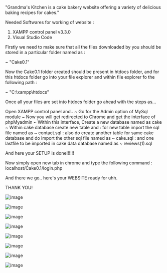 
"Grandma's Kitchen is a cake bakery website offering a variety of delicious baking recipes for cakes."

Needed Softwares for working of website :

 1) XAMPP control panel v3.3.0
 2) Visual Studio Code

Firstly we need to make sure that all the files downloaded by you should be stored in a particular folder named as : 

~ "Cake0.1"

Now the Cake0.1 folder created should be present in htdocs folder, and for this htdocs folder go into your file explorer and within file explorer fo the following path : 

~ "C:\xampp\htdocs"

Once all your files are set into htdocs folder go ahead with the steps as...

Open XAMPP control panel and.. 
~ Go for the Admin option of MySql module 
~ Now you will get redirected to Chrome and get the interface of phpMyadmin 
~ Within this interface, Create a new database named as cake 
~ Within cake database create new table and 
 : for new table import the sql file named as 
  ~ contact.sql 
 : also do create another table for same cake database and do import the other sql file named as 
  ~ cake.sql
 : and one lastfile to be imported in cake data database named as 
  ~ reviews(1).sql

And here your SETUP is done!!!!!!

Now simply open new tab in chrome and type the following command : localhost/Cake0.1/login.php

And there we go.. here's your WEBSITE ready for uhh.

THANK YOU!

![image](https://github.com/SakshiTalware098/GRANDMA-s-KITCHEN/assets/100411378/533c52d9-97cc-40ea-8042-b85d249ec6ca)

![image](https://github.com/SakshiTalware098/GRANDMA-s-KITCHEN/assets/100411378/7ffdab59-0b95-49bb-ab08-975bef40ba6f)

![image](https://github.com/SakshiTalware098/GRANDMA-s-KITCHEN/assets/100411378/44f64afd-e1b2-41ba-8f87-ec01fc53bb45)

![image](https://github.com/SakshiTalware098/GRANDMA-s-KITCHEN/assets/100411378/dcfe7834-14e9-4158-99b8-ef2e388c29a3)

![image](https://github.com/SakshiTalware098/GRANDMA-s-KITCHEN/assets/100411378/5b53c257-de9d-43af-873e-6894f235b52c)

![image](https://github.com/SakshiTalware098/GRANDMA-s-KITCHEN/assets/100411378/35ec3183-fe20-422d-89bf-d79e0e8d0b2e)

![image](https://github.com/SakshiTalware098/GRANDMA-s-KITCHEN/assets/100411378/f867cc03-c444-4594-bf97-ecf87eab3af7)

![image](https://github.com/SakshiTalware098/GRANDMA-s-KITCHEN/assets/100411378/e96f5f9e-f2ec-4713-9c56-3edfa2da5885)
